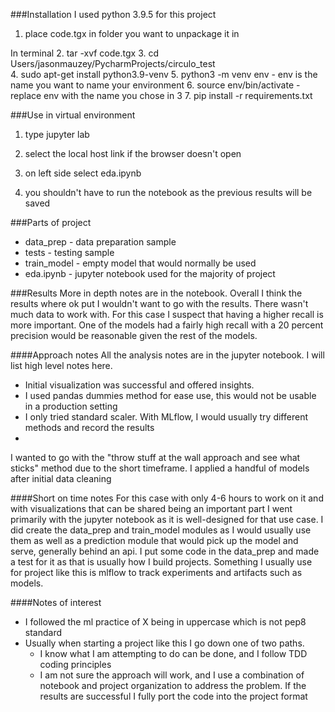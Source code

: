 ###Installation
I used python 3.9.5 for this project

1. place code.tgx in folder you want to unpackage it in

   
In terminal
2. tar -xvf code.tgx
3. cd Users/jasonmauzey/PycharmProjects/circulo_test   
4. sudo apt-get install python3.9-venv
5. python3 -m venv env
    - env is the name you want to name your environment
6. source env/bin/activate
    - replace env with the name you chose in 3
7. pip install -r requirements.txt
 

###Use
in virtual environment
1. type      jupyter lab

2. select the local host link if the browser doesn't open
3. on left side select eda.ipynb
4. you shouldn't have to run the notebook as the previous results will be saved



###Parts of project
 - data_prep - data preparation sample
 - tests - testing sample
 - train_model - empty model that would normally be used
 - eda.ipynb - jupyter notebook used for the majority of project


     
###Results
More in depth notes are in the notebook. Overall I think the results
where ok put I wouldn't want to go with the results. There wasn't much
data to work with. For this case I suspect that having a higher recall
is more important. One of the models had a fairly high recall with a 20 
percent precision would be reasonable given the rest of the models.



####Approach notes
All the analysis notes are in the jupyter notebook. I will list high 
level notes here. 
 - Initial visualization was successful and offered insights. 
 - I used pandas dummies method for ease use, this would not be usable in a production 
setting
 - I only tried standard scaler. With MLflow, I would usually try different methods and record the
results
 -   


I wanted to go with the "throw stuff at the wall approach and see what sticks" method
due to the short timeframe. I applied a handful of models after initial data cleaning 








####Short on time notes
For this case with only 4-6 hours to work on it and with visualizations that
can be shared being an important part I went primarily with the jupyter notebook
as it is well-designed for that use case. I did create the data_prep and train_model
modules as I would usually use them as well as a prediction module that would pick
up the model and serve, generally behind an api. I put some code in the data_prep
and made a test for it as that is usually how I build projects. Something I usually
use for project like this is mlflow to track experiments and artifacts such as models.

####Notes of interest
- I followed the ml practice of X being in uppercase which is not pep8 standard
- Usually when starting a project like this I go down one of two paths.
    -   I know what I am attempting to do can be done, and I follow TDD coding
    principles
    -   I am not sure the approach will work, and I use a combination of notebook
    and project organization to address the problem. If the results are successful 
        I fully port the code into the project format
